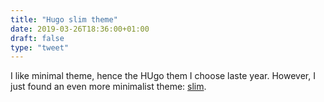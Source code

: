 ```yaml
---
title: "Hugo slim theme"
date: 2019-03-26T18:36:00+01:00
draft: false
type: "tweet"
---
```


I like minimal theme, hence the HUgo them I choose laste year. However, I just
found an even more minimalist theme: [slim](https://github.com/oblitum/hugo-theme-slim).

